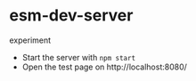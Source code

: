 # esm-dev-server
experiment

* Start the server with `npm start`
* Open the test page on http://localhost:8080/
